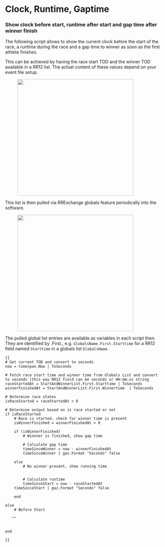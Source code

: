 # Clock, Runtime, Gaptime

### Show clock before start, runtime after start and gap time after winner finish <a href="#use-of-globals" id="use-of-globals"></a>

The following script allows to show the current clock before the start of the race, a runtime during the race and a gap time to winner as soon as the first athlete finishes.

This can be achieved by having the race start TOD and the winner TOD available in a RR12 list. The actual content of these values depend on your event file setup.

<figure><img src="https://dbnetsoft.github.io/RaceResultExchangeDocumentation/scripting/globals_list.png" alt="" width="375"><figcaption></figcaption></figure>

This list is then pulled via RRExchange globals feature periodically into the software.

<figure><img src="https://dbnetsoft.github.io/RaceResultExchangeDocumentation/scripting/globals.png" alt="" width="375"><figcaption></figcaption></figure>

The pulled global list entries are available as variables in each script then. They are identified by .First., e.g. `GlobalsName.First.Starttime` for a RR12 field named `Starttime` in a globals list `GlobalsName`.

```
{{
# Get current TOD and convert to seconds
now = timespan.Now | ToSeconds

# Fetch race start time and winner time from Globals List and convert to seconds (this way RR12 field can be seconds or HH:mm:ss string
raceStartedAt = StartAndWinnerList.First.Starttime | ToSeconds
winnerFinishedAt = StartAndWinnerList.First.Winnertime  | ToSeconds

# Determine race states
isRaceStarted = raceStartedAt > 0

# Determine output based on is race started or not
if isRaceStarted 
    # Race is started, check for winner time is present    
    isWinnerFinished = winnerFinishedAt > 0

    if (isWinnerFinished)
        # Winnner is finished, show gap time

        # Calculate gap time
        timeSinceWinner = now - winnerFinishedAt
        timeSinceWinner | gaz.Format "Seconds" false

    else 
        # No winner present, show running time


        # Calculate runtime
        timeSinceStart = now - raceStartedAt
    timeSinceStart | gaz.Format "Seconds" false

    end

else 
    # Before Start

   ""


end

}}
```
